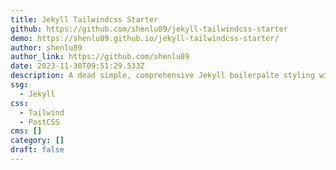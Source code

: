 ```yaml
---
title: Jekyll Tailwindcss Starter
github: https://github.com/shenlu89/jekyll-tailwindcss-starter
demo: https://shenlu89.github.io/jekyll-tailwindcss-starter/
author: shenlu89
author_link: https://github.com/shenlu89
date: 2023-11-30T09:51:29.533Z
description: A dead simple, comprehensive Jekyll boilerpalte styling with Tailwind CSS.
ssg:
  - Jekyll
css:
  - Tailwind
  - PostCSS
cms: []
category: []
draft: false
---
```

